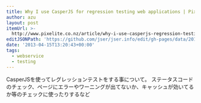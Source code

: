 ```yaml
---
title: Why I use CasperJS for regression testing web applications | Pixelite Magazine
author: azu
layout: post
itemUrl: >-
  http://www.pixelite.co.nz/article/why-i-use-casperjs-regression-testing-web-applications
editJSONPath: 'https://github.com/jser/jser.info/edit/gh-pages/data/2013/04/index.json'
date: '2013-04-15T13:20:43+00:00'
tags:
  - webservice
  - testing
---
```

CasperJSを使ってレグレッションテストをする事について。
ステータスコードのチェック、ページにエラーやワーニングが出てないか、キャッシュが効いてるか等のチェックに使ったりするなど
